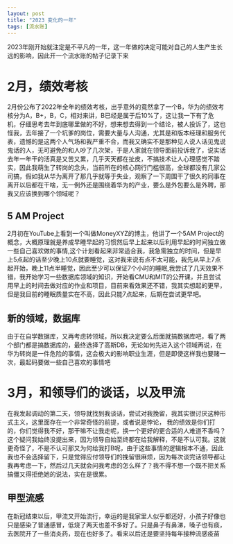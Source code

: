 ```yaml
---
layout: post
title: "2023 变化的一年"
tags: [流水账]
---
```


2023年刚开始就注定是不平凡的一年，这一年做的决定可能对自己的人生产生长远的影响，因此开一个流水账的帖子记录下来

# 2月，绩效考核
2月份公布了2022年全年的绩效考核，出乎意外的竟然拿了一个B，华为的绩效考核分为A，B+，B，C，相对来讲，B已经是属于后10%了，这让我一下有了危机，仔细思考去年到底哪里做的不好，想来想去得到一个结论，被人投诉了，这也怪我，去年接了一个坑爹的岗位，需要大量与人沟通，尤其是和版本经理和服务代表，遗憾的是这两个人气场和我严重不合，而我又确实不是那种见人说人话见鬼说鬼话的人，无可避免的和人吵了几次架，于是人家就在领导面前投诉我了，说实话去年一年干的活真是又苦又累，几乎天天都在扯皮，不搞技术让人心理感觉不踏实，因此我萌生了转岗的念头，当前所在的核心网行门槛很高，全球都没有几家公司搞，假如我从华为离开了那几乎就等于失业，观察了一下周围干了很久的同事在离开以后都在干啥，无一例外还是围绕着华为的产业，要么是外包要么是外聘，那我又应该换到哪个领域呢？

## 5 AM Project
2月初在YouTube上看到一个叫做MoneyXYZ的博主，他讲了一个5AM Project的概念，大概原理就是养成早睡早起的习惯然后早上起来以后利用早起的时间独立做一些自己喜欢做的事情,这个计划看起来非常适合我，我急需独立的时间，但是早上5点起的话至少晚上10点就要睡觉，这对我来说有点不太可能，我先从早上7点起开始，晚上11点半睡觉，因此至少可以保证7个小时的睡眠,我尝试了几天效果不错，我开始学习一些数据库领域的知识，开始看CMU和MIT的公开课，并且尝试用早上的时间去做对应的作业和项目，目前来看效果还不错，我其实想起的更早，但是我目前的睡眠质量实在不高，因此只能7点起来，后期在尝试更早吧。

## 新的领域，数据库
由于在自学数据库，又再考虑转领域，所以我决定要么后面就搞数据库吧，看了两个部门都是搞数据库的，最终选择了高斯DB，无论如何先进入这个领域再说，在华为转岗是一件危险的事情，这会极大的影响职业生涯，但是即使这样我也要赌一次，最起码要做一些自己喜欢的事情吧

# 3月，和领导们的谈话，以及甲流
在我发起调动的第二天，领导就找到我谈话，尝试对我挽留，我其实很讨厌这种形式主义，这里面存在一个非常奇怪的前提，或者说是悖论，
我的绩效是你们打的，你们觉得我不好，那干嘛不让我走呢，换一个更好的更合适的人难道不香吗？这个疑问我始终没提出来，因为领导自始至终都在给我解释，不是不认可我。这就更奇怪了，不是不认可那又为何给我打B呢，由于这些事情的逻辑根本不通，因此我也不会选择留下，只是觉得应付领导们的挽留很麻烦，因为每次谈完话领导都让我再考虑一下，然后过几天就会问我考虑的怎么样了？我不得不想一个既不把关系搞僵又得拒绝她的说法，实在是很累。

## 甲型流感
在新冠结束以后，甲流又开始流行，幸运的是我家里人似乎都还好，小孩子好像也只是感染了普通感冒，低烧了两天也差不多好了。只是鼻子有鼻涕，嗓子也有痰，去医院开了一些消炎药，现在也好多了。看来以后还是要坚持每年接种流感疫苗
